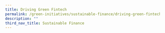 ```yaml
---
title: Driving Green Fintech
permalink: /green-initiatives/sustainable-finance/driving-green-fintech/
description: ""
third_nav_title: Sustainable Finance
---
```

